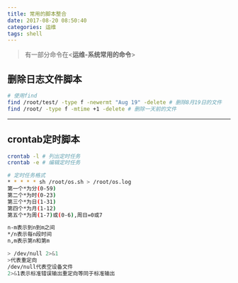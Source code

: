```yaml
---
title: 常用的脚本整合
date: 2017-08-20 08:50:40
categories: 运维
tags: shell
---
```


> 有一部分命令在<**运维-系统常用的命令**>

<!-- more -->

## 删除日志文件脚本
```bash
# 使用find
find /root/test/ -type f -newermt "Aug 19" -delete # 删除8月19日的文件
find /root/ -type f -mtime +1 -delete # 删除一天前的文件
```

---

## crontab定时脚本
```bash
crontab -l # 列出定时任务
crontab -e # 编辑定时任务

# 定时任务格式
* * * * * sh /root/os.sh > /root/os.log
第一个*为分(0-59)
第二个*为时(0-23)
第三个*为日(1-31)
第四个*为月(1-12)
第五个*为周(1-7)或(0-6),周日=0或7

n-m表示到n到m之间
*/n表示每n段时间
n,m表示第n和第m

> /dev/null 2>&1
>代表重定向
/dev/null代表空设备文件
2>&1表示标准错误输出重定向等同于标准输出
```

